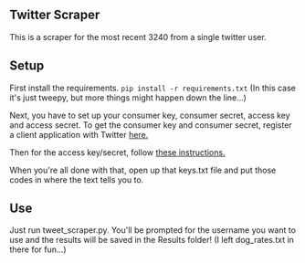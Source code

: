 ## Twitter Scraper

This is a scraper for the most recent 3240 from a single twitter user. 


## Setup

First install the requirements.
```pip install -r requirements.txt```
(In this case it's just tweepy, but more things might happen down the line...)

Next, you have to set up your consumer key, consumer secret, access key and access secret. 
To get the consumer key and consumer secret, register a client application with Twitter [here.](https://apps.twitter.com/)

Then for the access key/secret, follow [these instructions.](http://tweepy.readthedocs.io/en/v3.5.0/auth_tutorial.html)

When you're all done with that, open up that keys.txt file and put those codes in where the text tells you to. 


## Use

Just run tweet_scraper.py. You'll be prompted for the username you want to use and the results will be saved in the Results folder! (I left dog_rates.txt in there for fun...)